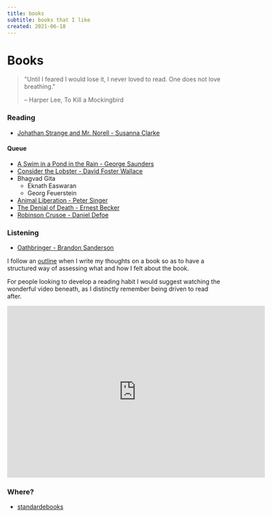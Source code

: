 ```yaml
---
title: books
subtitle: books that I like
created: 2021-06-18
---
```


# Books

> "Until I feared I would lose it, I never loved to read. One does not
> love breathing."
>
> – Harper Lee, To Kill a Mockingbird

### Reading

- [Johathan Strange and Mr. Norell - Susanna Clarke](https://www.librarything.com/work/1060)

#### Queue

- [A Swim in a Pond in the Rain - George Saunders](https://www.librarything.com/work/25271707)
- [Consider the Lobster - David Foster Wallace](https://www.librarything.com/work/29603)
- Bhagvad Gita
    - Eknath Easwaran
    - Georg Feuerstein
- [Animal Liberation - Peter Singer](https://www.librarything.com/work/88544)
- [The Denial of Death - Ernest Becker](https://www.librarything.com/work/73787)
- [Robinson Crusoe - Daniel Defoe](https://standardebooks.org/ebooks/daniel-defoe/the-life-and-adventures-of-robinson-crusoe)

### Listening

- [Oathbringer - Brandon Sanderson](https://www.graphicaudiointernational.net/the-stormlight-archive-3-download-series-set.html)

I follow an [outline](book_outline.html) when I write my thoughts on a
book so as to have a structured way of assessing what and how I felt
about the book.

For people looking to develop a reading habit I would suggest watching
the wonderful video beneath, as I distinctly remember being driven to
read after.

<iframe src="https://www.youtube.com/embed/lIW5jBrrsS0" frameborder="0"
allow="accelerometer; autoplay; encrypted-media; gyroscope;
picture-in-picture" width=600 height=400
allowfullscreen></iframe>

### Where?

- [standardebooks](https://standardebooks.org/)
